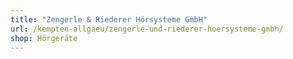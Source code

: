 ```yaml
---
title: "Zengerle & Riederer Hörsysteme GmbH"
url: /kempten-allgaeu/zengerle-und-riederer-hoersysteme-gmbh/
shop: Hörgeräte
---
```

